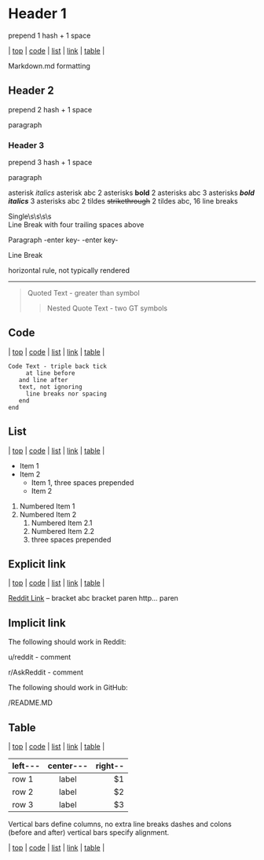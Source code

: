 # Header 1

  prepend 1 hash + 1 space

| [top](#header-1) 
| [code](#code) 
| [list](#list) 
| [link](#explicit-link) 
| [table](#table) |

  Markdown.md formatting

## Header 2

  prepend 2 hash + 1 space

  paragraph

### Header 3

  prepend 3 hash + 1 space

  paragraph

asterisk 
*italics*
asterisk 
 abc 
2 asterisks 
**bold**
2 asterisks
 abc 
3 asterisks
***bold italics***
3 asterisks
 abc 
2 tildes 
~~strikethrough~~
2 tildes 
 abc, 16 line breaks

Single\s\s\s\s    
Line Break with four trailing spaces above

Paragraph -enter key- -enter key-

Line Break

horizontal rule, not typically rendered 
***

> Quoted Text - greater than symbol
>> Nested Quote Text - two GT symbols

## Code 

| [top](#header-1) 
| [code](#code) 
| [list](#list) 
| [link](#explicit-link) 
| [table](#table) |

```
Code Text - triple back tick 
     at line before 
   and line after 
   text, not ignoring 
     line breaks nor spacing
   end
end
```

## List

| [top](#header-1) 
| [code](#code) 
| [list](#list) 
| [link](#explicit-link) 
| [table](#table) |

* Item 1
* Item 2
   + Item 1, three spaces prepended
   + Item 2 

1. Numbered Item 1
2. Numbered Item 2
   1. Numbered Item 2.1
   2. Numbered Item 2.2 
   3. three spaces prepended

## Explicit link

| [top](#header-1) 
| [code](#code) 
| [list](#list) 
| [link](#explicit-link) 
| [table](#table) |

[Reddit Link](http://reddit.com) – bracket abc bracket paren http... paren

## Implicit link

The following should work in Reddit: 

u/reddit - comment 

r/AskReddit - comment 

The following should work in GitHub:

/README.MD

## Table

| [top](#header-1) 
| [code](#code) 
| [list](#list) 
| [link](#explicit-link) 
| [table](#table) |

| left---| center---| right-- |
| ------ |:--------:| -------:|
| row 1  | label    |      $1 |
| row 2  | label    |      $2 |
| row 3  | label    |      $3 |

Vertical bars define columns, 
no extra line breaks
dashes and colons (before and after) 
vertical bars specify alignment.

| [top](#header-1) 
| [code](#code) 
| [list](#list) 
| [link](#explicit-link) 
| [table](#table) |

